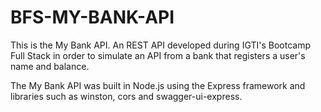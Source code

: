 # BFS-MY-BANK-API

 This is the My Bank API. An REST API developed during IGTI's Bootcamp Full Stack in order to simulate an API from a bank that registers a user's name and balance.
 
 The My Bank API was built in Node.js using the Express framework and libraries such as winston, cors and swagger-ui-express.
